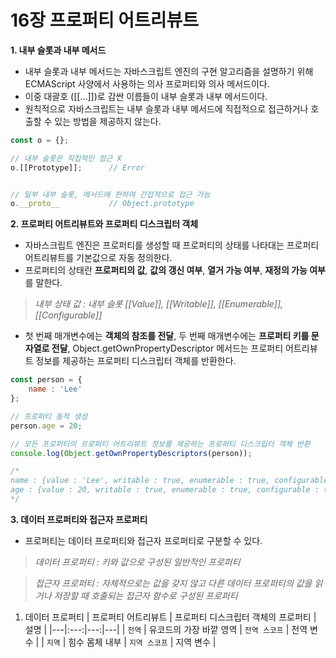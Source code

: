 # 16장 프로퍼티 어트리뷰트
**1. 내부 슬롯과 내부 메서드**
+ 내부 슬롯과 내부 메서드는 자바스크립트 엔진의 구현 알고리즘을 설명하기 위해 ECMAScript 사양에서 사용하는 의사 프로퍼티와 의사 메서드이다.
+ 이중 대괄호 ([[...]])로 감싼 이름들이 내부 슬롯과 내부 메서드이다.
+ 원칙적으로 자바스크립트는 내부 슬롯과 내부 메서드에 직접적으로 접근하거나 호출할 수 있는 방법을 제공하지 않는다.

```javascript
const o = {};

// 내부 슬롯은 직접적인 접근 X
o.[[Prototype]];      // Error


// 일부 내부 슬롯, 메서드에 한하여 간접적으로 접근 가능
o.__proto__           // Object.prototype 
```


**2. 프로퍼티 어트리뷰트와 프로퍼티 디스크립터 객체**
+ 자바스크립트 엔진은 프로퍼티를 생성할 때 프로퍼티의 상태를 나타대는 프로퍼티 어트리뷰트를 기본값으로 자동 정의한다.
+ 프로퍼티의 상태란 **프로퍼티의 값**, **값의 갱신 여부**, **열거 가능 여부**, **재정의 가능 여부**를 말한다.

> _내부 상태 값 : 내부 슬롯 [[Value]], [[Writable]], [[Enumerable]], [[Configurable]]_   

+ 첫 번째 매개변수에는 **객체의 참조를 전달**, 두 번째 매개변수에는 **프로퍼티 키를 문자열로 전달**, Object.getOwnPropertyDescriptor 메서드는 프로퍼티 어트리뷰트 정보를 제공하는 프로퍼티 디스크립터 객체를 반환한다.

```javascript
const person = {
    name : 'Lee'
};

// 프로퍼티 동적 생성
person.age = 20;

// 모든 프로퍼티의 프로퍼티 어트리뷰트 정보를 제공하는 프로퍼티 디스크립터 객체 반환
console.log(Object.getOwnPropertyDescriptors(person));

/* 
name : {value : 'Lee', writable : true, enumerable : true, configurable : true},
age : {value : 20, writable : true, enumerable : true, configurable : true}
*/
```

**3. 데이터 프로퍼티와 접근자 프로퍼티**
+ 프로퍼티는 데이터 프로퍼티와 접근자 프로퍼티로 구분할 수 있다.

> _데이터 프로퍼티 : 키와 값으로 구성된 일반적인 프로퍼티_   
   
> _접근자 프로퍼티 : 자체적으로는 값을 갖지 않고 다른 데이터 프로퍼티의 값을 읽거나 저장할 때 호출되는 접근자 함수로 구성된 프로퍼티_   
   
1. 데이터 프로퍼티
| 프로퍼티 어트리뷰트 | 프로퍼티 디스크립터 객체의 프로퍼티 | 설명 |
|---|:---:|---:|---|
| `전역` | 유코드의 가장 바깥 영역 | `전역 스코프` | 전역 변수 |
| `지역` | 힘수 몸체 내부 | `지역 스코프` | 지역 변수 |